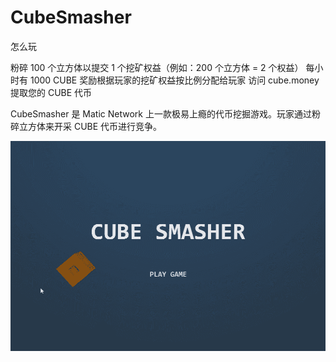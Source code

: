 # CubeSmasher

怎么玩

  粉碎 100 个立方体以提交 1 个挖矿权益（例如：200 个立方体 = 2 个权益）
  每小时有 1000 CUBE 奖励根据玩家的挖矿权益按比例分配给玩家
  访问 cube.money 提取您的 CUBE 代币

CubeSmasher 是 Matic Network 上一款极易上瘾的代币挖掘游戏。玩家通过粉碎立方体来开采 CUBE 代币进行竞争。



![cubesmasher-dapp-games-matic-image1_8553dce7720238de30b186827598851e](cubesmasher-dapp-games-matic-image1_8553dce7720238de30b186827598851e.png)

